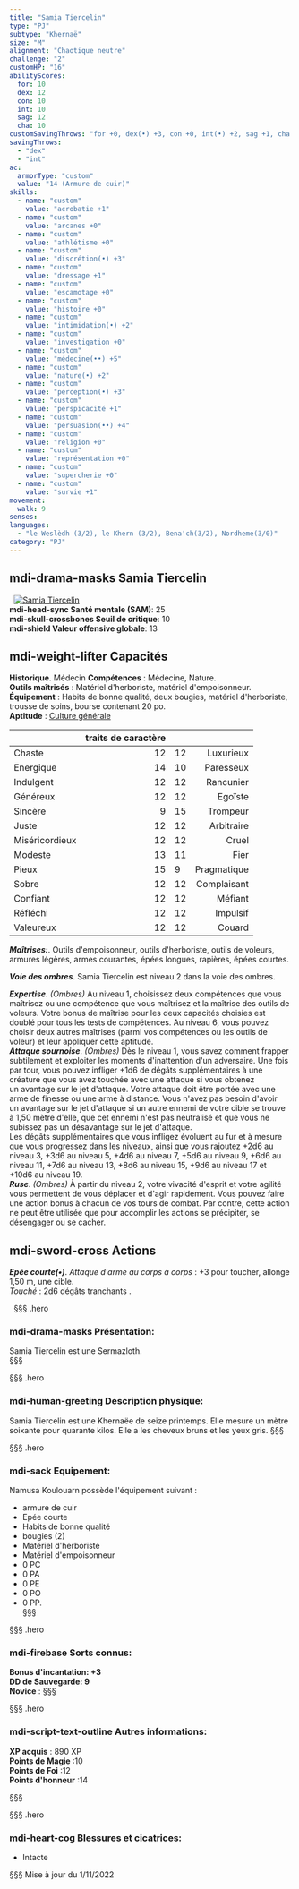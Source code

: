 ```yaml
---
title: "Samia Tiercelin"
type: "PJ"
subtype: "Khernaë"
size: "M"
alignment: "Chaotique neutre"
challenge: "2"
customHP: "16"
abilityScores:
  for: 10
  dex: 12
  con: 10
  int: 10
  sag: 12
  cha: 10
customSavingThrows: "for +0, dex(•) +3, con +0, int(•) +2, sag +1, cha +0"
savingThrows:
  - "dex"
  - "int"
ac:
  armorType: "custom"
  value: "14 (Armure de cuir)"
skills:
  - name: "custom"
    value: "acrobatie +1"
  - name: "custom"
    value: "arcanes +0"
  - name: "custom"
    value: "athlétisme +0"
  - name: "custom"
    value: "discrétion(•) +3"
  - name: "custom"
    value: "dressage +1"  
  - name: "custom"
    value: "escamotage +0"
  - name: "custom"
    value: "histoire +0"
  - name: "custom"
    value: "intimidation(•) +2"
  - name: "custom"
    value: "investigation +0"
  - name: "custom"
    value: "médecine(••) +5"
  - name: "custom"
    value: "nature(•) +2"
  - name: "custom"
    value: "perception(•) +3"
  - name: "custom"
    value: "perspicacité +1"
  - name: "custom"
    value: "persuasion(••) +4"
  - name: "custom"
    value: "religion +0"
  - name: "custom"
    value: "représentation +0"
  - name: "custom"
    value: "supercherie +0"
  - name: "custom"
    value: "survie +1"
movement:
  walk: 9
senses:
languages:
  - "le Weslèdh (3/2), le Khern (3/2), Bena'ch(3/2), Nordheme(3/0)"
category: "PJ"
---
```


## <v-icon>mdi-drama-masks</v-icon> Samia Tiercelin
&nbsp;
[![Samia Tiercelin](https://www.douaratil.fr/illustrations/pj/samiatiercelin300.jpeg)](https://www.douaratil.fr/illustrations/pj/samiatiercelin.jpeg)  
**<v-icon>mdi-head-sync</v-icon> Santé mentale (SAM)**: 25       
**<v-icon>mdi-skull-crossbones</v-icon> Seuil de critique**: 10          
**<v-icon>mdi-shield</v-icon> Valeur offensive globale**: 13     
## <v-icon>mdi-weight-lifter</v-icon> Capacités
**Historique**. Médecin
**Compétences** : Médecine, Nature.  
**Outils maîtrisés** : Matériel d'herboriste, matériel d'empoisonneur.  
**Équipement** : Habits de bonne qualité, deux bougies, matériel d'herboriste, trousse de soins, bourse contenant 20 po.  
**Aptitude** : [Culture générale](/personnalite-et-historique/#culture-genérale)   

|  |traits de caractère|||
|:-|-:|:-|-:|
| Chaste|  12| 12| Luxurieux |
| Energique| 14 |10 | Paresseux |
| Indulgent| 12 |12 |  Rancunier|
| Généreux| 12 |12 |Egoïste  |
| Sincère| 9 | 15| Trompeur |
|Juste | 12 | 12| Arbitraire |
| Miséricordieux| 12 |12 | Cruel |
| Modeste|  13| 11|  Fier|
| Pieux| 15 | 9|  Pragmatique|
|Sobre | 12 | 12| Complaisant |
|Confiant | 12 |12 | Méfiant |
|Réfléchi | 12 |12 | Impulsif|
|Valeureux| 12 |12 | Couard|


_**Maîtrises:**_. Outils d'empoisonneur, outils d'herboriste, outils de voleurs, armures légères, armes courantes, épées longues, rapières, épées courtes.   

_**Voie des ombres**_. Samia Tiercelin est niveau 2 dans la voie des ombres.

_**Expertise**_. *(Ombres)* Au niveau 1, choisissez deux compétences que vous maîtrisez ou une compétence que vous maîtrisez et la maîtrise des outils de voleurs. Votre bonus de maîtrise pour les deux capacités choisies est doublé pour tous les tests de compétences.
Au niveau 6, vous pouvez choisir deux autres maîtrises (parmi vos compétences ou les outils de voleur) et leur appliquer cette aptitude.   
_**Attaque sournoise**_. *(Ombres)* Dès le niveau 1, vous savez comment frapper subtilement et exploiter les moments d'inattention d'un adversaire. Une fois par tour, vous pouvez infliger +1d6 de dégâts supplémentaires à une créature que vous avez touchée avec une attaque si vous obtenez un avantage sur le jet d'attaque. Votre attaque doit être portée avec une arme de finesse ou une arme à distance.
Vous n'avez pas besoin d'avoir un avantage sur le jet d'attaque si un autre ennemi de votre cible se trouve à 1,50 mètre d'elle, que cet ennemi n'est pas neutralisé et que vous ne subissez pas un désavantage sur le jet d'attaque.  
Les dégâts supplémentaires que vous infligez évoluent au fur et à mesure que vous progressez dans les niveaux, ainsi que vous rajoutez +2d6 au niveau 3, +3d6 au niveau 5, +4d6 au niveau 7, +5d6 au niveau 9, +6d6 au niveau 11, +7d6 au niveau 13, +8d6 au niveau 15, +9d6 au niveau 17 et +10d6 au niveau 19.  
_**Ruse**_. *(Ombres)* À partir du niveau 2, votre vivacité d'esprit et votre agilité vous permettent de vous déplacer et d'agir rapidement. Vous pouvez faire une action bonus à chacun de vos tours de combat. Par contre, cette action ne peut être utilisée que pour accomplir les actions se précipiter, se désengager ou se cacher.

## <v-icon>mdi-sword-cross</v-icon> Actions
_**Epée courte(•)**_. _Attaque d'arme au corps à corps_ : +3 pour toucher, allonge 1,50 m, une cible.  
_Touché_ : 2d6 dégâts tranchants .

&nbsp;
§§§ .hero
### <v-icon>mdi-drama-masks</v-icon> Présentation:  
Samia Tiercelin est une Sermazloth.  
§§§

§§§ .hero
### <v-icon>mdi-human-greeting</v-icon> Description physique:  
Samia Tiercelin est une Khernaëe de seize printemps. Elle mesure un mètre soixante pour quarante kilos. Elle a les cheveux bruns et les yeux gris.
§§§

§§§ .hero
### <v-icon>mdi-sack</v-icon> Equipement:  
Namusa Koulouarn possède l'équipement suivant :
- armure de cuir
- Epée courte
- Habits de bonne qualité
- bougies (2)
- Matériel d'herboriste
- Matériel d'empoisonneur
- 0 PC
- 0 PA
- 0 PE
- 0 PO
- 0 PP.  
§§§

§§§ .hero
### <v-icon>mdi-firebase</v-icon> Sorts connus:  
**Bonus d'incantation: +3**  
**DD de Sauvegarde: 9**  
**Novice** :
§§§

§§§ .hero
### <v-icon>mdi-script-text-outline</v-icon> Autres informations:  
**XP acquis** : 890 XP    
**Points de Magie** :10   
**Points de Foi** :12    
**Points d'honneur** :14     


§§§

§§§ .hero
### <v-icon>mdi-heart-cog</v-icon> Blessures et cicatrices:  
- Intacte

§§§
Mise à jour du 1/11/2022  
